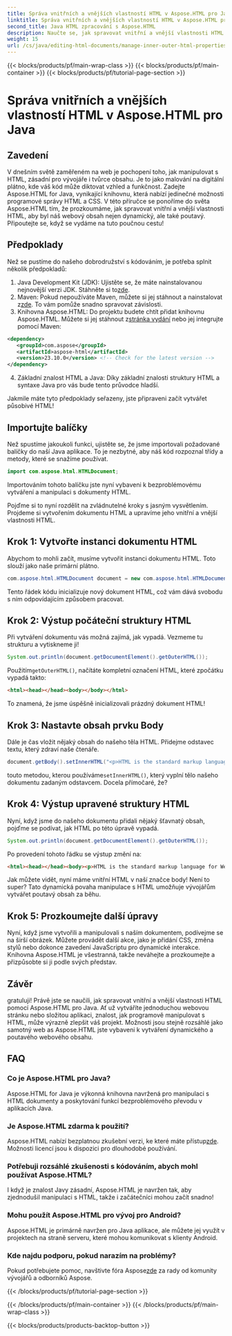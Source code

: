 ```yaml
---
title: Správa vnitřních a vnějších vlastností HTML v Aspose.HTML pro Java
linktitle: Správa vnitřních a vnějších vlastností HTML v Aspose.HTML pro Java
second_title: Java HTML zpracování s Aspose.HTML
description: Naučte se, jak spravovat vnitřní a vnější vlastnosti HTML v Aspose.HTML for Java, pomocí tohoto podrobného průvodce, který je ideální pro webové vývojáře a tvůrce obsahu.
weight: 15
url: /cs/java/editing-html-documents/manage-inner-outer-html-properties/
---
```


{{< blocks/products/pf/main-wrap-class >}}
{{< blocks/products/pf/main-container >}}
{{< blocks/products/pf/tutorial-page-section >}}

# Správa vnitřních a vnějších vlastností HTML v Aspose.HTML pro Java

## Zavedení
V dnešním světě zaměřeném na web je pochopení toho, jak manipulovat s HTML, zásadní pro vývojáře i tvůrce obsahu. Je to jako malování na digitální plátno, kde váš kód může diktovat vzhled a funkčnost. Zadejte Aspose.HTML for Java, vynikající knihovnu, která nabízí jedinečné možnosti programové správy HTML a CSS. V této příručce se ponoříme do světa Aspose.HTML tím, že prozkoumáme, jak spravovat vnitřní a vnější vlastnosti HTML, aby byl náš webový obsah nejen dynamický, ale také poutavý. Připoutejte se, když se vydáme na tuto poučnou cestu!

## Předpoklady

Než se pustíme do našeho dobrodružství s kódováním, je potřeba splnit několik předpokladů:

1.  Java Development Kit (JDK): Ujistěte se, že máte nainstalovanou nejnovější verzi JDK. Stáhněte si to[zde](https://www.oracle.com/java/technologies/javase-jdk11-downloads.html).
2.  Maven: Pokud nepoužíváte Maven, můžete si jej stáhnout a nainstalovat z[zde](https://maven.apache.org/download.cgi). To vám pomůže snadno spravovat závislosti.
3.  Knihovna Aspose.HTML: Do projektu budete chtít přidat knihovnu Aspose.HTML. Můžete si jej stáhnout z[stránka vydání](https://releases.aspose.com/html/java/) nebo jej integrujte pomocí Maven:
```xml
<dependency>
   <groupId>com.aspose</groupId>
   <artifactId>aspose-html</artifactId>
   <version>23.10.0</version> <!-- Check for the latest version -->
</dependency>
```
4. Základní znalost HTML a Java: Díky základní znalosti struktury HTML a syntaxe Java pro vás bude tento průvodce hladší.

Jakmile máte tyto předpoklady seřazeny, jste připraveni začít vytvářet působivé HTML!

## Importujte balíčky

Než spustíme jakoukoli funkci, ujistěte se, že jsme importovali požadované balíčky do naší Java aplikace. To je nezbytné, aby náš kód rozpoznal třídy a metody, které se snažíme používat.

```java
import com.aspose.html.HTMLDocument;
```

Importováním tohoto balíčku jste nyní vybaveni k bezproblémovému vytváření a manipulaci s dokumenty HTML. 

Pojďme si to nyní rozdělit na zvládnutelné kroky s jasným vysvětlením. Projdeme si vytvořením dokumentu HTML a upravíme jeho vnitřní a vnější vlastnosti HTML.

## Krok 1: Vytvořte instanci dokumentu HTML

Abychom to mohli začít, musíme vytvořit instanci dokumentu HTML. Toto slouží jako naše primární plátno.

```java
com.aspose.html.HTMLDocument document = new com.aspose.html.HTMLDocument();
```

Tento řádek kódu inicializuje nový dokument HTML, což vám dává svobodu s ním odpovídajícím způsobem pracovat.

## Krok 2: Výstup počáteční struktury HTML

Při vytváření dokumentu vás možná zajímá, jak vypadá. Vezmeme tu strukturu a vytiskneme ji!

```java
System.out.println(document.getDocumentElement().getOuterHTML());
```

 Použitím`getOuterHTML()`, načítáte kompletní označení HTML, které zpočátku vypadá takto: 
```html
<html><head></head><body></body></html>
```
To znamená, že jsme úspěšně inicializovali prázdný dokument HTML!

## Krok 3: Nastavte obsah prvku Body

Dále je čas vložit nějaký obsah do našeho těla HTML. Přidejme odstavec textu, který zdraví naše čtenáře.

```java
document.getBody().setInnerHTML("<p>HTML is the standard markup language for Web pages.</p>");
```

 touto metodou, kterou používáme`setInnerHTML()`, který vyplní tělo našeho dokumentu zadaným odstavcem. Docela přímočaré, že?

## Krok 4: Výstup upravené struktury HTML

Nyní, když jsme do našeho dokumentu přidali nějaký šťavnatý obsah, pojďme se podívat, jak HTML po této úpravě vypadá.

```java
System.out.println(document.getDocumentElement().getOuterHTML());
```

Po provedení tohoto řádku se výstup změní na:
```html
<html><head></head><body><p>HTML is the standard markup language for Web pages.</p></body></html>
```
Jak můžete vidět, nyní máme vnitřní HTML v naší značce body! Není to super? Tato dynamická povaha manipulace s HTML umožňuje vývojářům vytvářet poutavý obsah za běhu.

## Krok 5: Prozkoumejte další úpravy

Nyní, když jsme vytvořili a manipulovali s naším dokumentem, podívejme se na širší obrázek. Můžete provádět další akce, jako je přidání CSS, změna stylů nebo dokonce zavedení JavaScriptu pro dynamické interakce. Knihovna Aspose.HTML je všestranná, takže neváhejte a prozkoumejte a přizpůsobte si ji podle svých představ.

## Závěr

gratuluji! Právě jste se naučili, jak spravovat vnitřní a vnější vlastnosti HTML pomocí Aspose.HTML pro Java. Ať už vytváříte jednoduchou webovou stránku nebo složitou aplikaci, znalost, jak programově manipulovat s HTML, může výrazně zlepšit váš projekt. Možnosti jsou stejně rozsáhlé jako samotný web as Aspose.HTML jste vybaveni k vytváření dynamického a poutavého webového obsahu.

## FAQ

### Co je Aspose.HTML pro Java?  
Aspose.HTML for Java je výkonná knihovna navržená pro manipulaci s HTML dokumenty a poskytování funkcí bezproblémového převodu v aplikacích Java.

### Je Aspose.HTML zdarma k použití?  
 Aspose.HTML nabízí bezplatnou zkušební verzi, ke které máte přístup[zde](https://releases.aspose.com/). Možnosti licencí jsou k dispozici pro dlouhodobé používání.

### Potřebuji rozsáhlé zkušenosti s kódováním, abych mohl používat Aspose.HTML?  
I když je znalost Javy zásadní, Aspose.HTML je navržen tak, aby zjednodušil manipulaci s HTML, takže i začátečníci mohou začít snadno!

### Mohu použít Aspose.HTML pro vývoj pro Android?  
Aspose.HTML je primárně navržen pro Java aplikace, ale můžete jej využít v projektech na straně serveru, které mohou komunikovat s klienty Android.

### Kde najdu podporu, pokud narazím na problémy?  
 Pokud potřebujete pomoc, navštivte fóra Aspose[zde](https://forum.aspose.com/c/html/29) za rady od komunity vývojářů a odborníků Aspose.

{{< /blocks/products/pf/tutorial-page-section >}}

{{< /blocks/products/pf/main-container >}}
{{< /blocks/products/pf/main-wrap-class >}}

{{< blocks/products/products-backtop-button >}}
